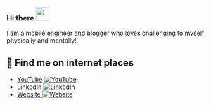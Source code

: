 ### Hi there <img src="https://raw.githubusercontent.com/MartinHeinz/MartinHeinz/master/wave.gif" width="30px">

I am a mobile engineer and blogger who loves challenging to myself physically and mentally!

## 💌 Find me on internet places
- [YouTube][1] [![YouTube][1.2]][1]
- [LinkedIn][2] [![LinkedIn][2.2]][2]
- [Website ][3] [![Website][3.2]][3]


[1.2]: https://cdn.emojidex.com/emoji/px16/ytb.png
[2.2]: https://raw.githubusercontent.com/MartinHeinz/MartinHeinz/master/linkedin-3-16.png (LinkedIn icon without padding)
[3.2]: https://cdn.emojidex.com/emoji/px16/Minecraft_dirt.png

[1]: https://youtube.com/dkchannelgaming
[2]: https://www.linkedin.com/in/dw2kim/
[3]: https://www.daewonkim.ca/

<!--
Here are some ideas to get you started:

- 🔭 I’m currently working on ...
- 🌱 I’m currently learning ...
- 👯 I’m looking to collaborate on ...
- 🤔 I’m looking for help with ...
- 💬 Ask me about ...
- 📫 How to reach me: ...
- 😄 Pronouns: ...
- ⚡ Fun fact: ...
-->
